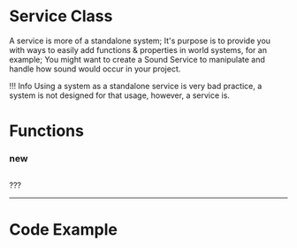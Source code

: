 # Service Class
A service is more of a standalone system; It's purpose is to provide you with ways to easily add functions & properties in world systems, for an example; You might want to create a Sound Service to manipulate and handle how sound would occur in your project.

!!! Info
	Using a system as a standalone service is very bad practice, a system is not designed for that usage, however, a service is.

# Functions
### new
```

```

???

---

# Code Example